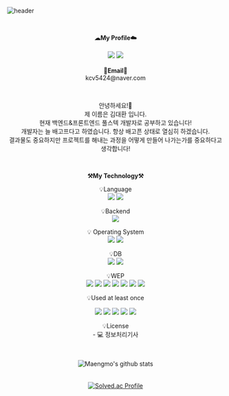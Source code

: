 ![header](https://capsule-render.vercel.app/api?type=waving&color=gradient&height=300&section=header&text=Welcome%20StoryHouse&desc=by:Maengmo%20&descSize=20&descAlign=80&fontAlign=50&fontSize=80&animation=twinkling)

<br>

<p align="center">
    <Strong>☁My Profile☁️</Strong><br><br>
    <a href="https://maengmo.tistory.com/" target="_blank"><img src="https://img.shields.io/badge/Tistory-535D6C?style=flat-square&logo=Tistory&logoColor=white"/></a>
    <a href="https://github.com/Maengmo" target="_blank"><img src="https://img.shields.io/badge/GitHub-181717?style=flat-square&logo=GitHub&logoColor=white"/></a>
<br><br>
<Strong>📧Email📧</Strong><br>kcv5424@naver.com<br>

</p>

<br>

<p align="center">
안녕하세요!👐<br>
제 이름은 김대환 입니다.<br>
현재 백엔드&프론트엔드 풀스텍 개발자로 공부하고 있습니다!<br>
개발자는 늘 배고프다고 하였습니다. 항상 배고픈 상태로 열심히 하겠습니다.<br>
결과물도 중요하지만 프로젝트를 해내는 과정을 어떻게 만들어 나가는가를 중요하다고 생각합니다! 
</p>

<br>

<p align="center">
    <Strong>⚒️My Technology⚒️</Strong><br>
</p>

<p align="center" display="inline-block">
    💡Language <br>
    <img src="https://img.shields.io/badge/JAVA-007396?style=for-the-badge&logo=java&logoColor=white"> 
    <img src="https://img.shields.io/badge/Python-3776AB?style=for-the-badge&logo=Python&logoColor=white">
</p>
<p align="center" display="inline-block">
    💡Backend <br>
    <img src="https://img.shields.io/badge/Spring-6DB33F?style=for-the-badge&logo=Spring&logoColor=white">
</p>
<p align="center" display="inline-block">
    💡 Operating System <br>
    <img src="https://img.shields.io/badge/macOS-000000?style=for-the-badge&logo=macOs IDEA&logoColor=white"> 
    <img src="https://img.shields.io/badge/Windows-0078D6?style=for-the-badge&logo=Windows IDEA&logoColor=white"> 
</p>
<p align="center" display="inline-block">
    💡DB <br>
    <img src="https://img.shields.io/badge/Oracle-F80000?style=for-the-badge&logo=Oracle&logoColor=white">
    <img src="https://img.shields.io/badge/mysql-4479A1?style=for-the-badge&logo=mysql&logoColor=white">
</p>

<p align="center" display="inline-block">
    💡WEP <br>
     <img src="https://img.shields.io/badge/javascript-F7DF1E?style=for-the-badge&logo=javascript&logoColor=black">
     <img src="https://img.shields.io/badge/css-1572B6?style=for-the-badge&logo=css3&logoColor=white">
     <img src="https://img.shields.io/badge/html-E34F26?style=for-the-badge&logo=html5&logoColor=white">
     <img src="https://img.shields.io/badge/JSP-007396?style=for-the-badge&logo=jsp&logoColor=white">
     <img src="https://img.shields.io/badge/jquery-0769AD?style=for-the-badge&logo=jquery&logoColor=white">
    <img src="https://img.shields.io/badge/apachetomcat-F8DC75?style=for-the-badge&logo=apachetomcat&logoColor=white">
     <img src="https://img.shields.io/badge/Ajax-ECD53F?style=for-the-badge&logo=Ajax&logoColor=white">
</p>

<p align="center">
    💡Used at least once
</p>
<p align="center" display="inline-block">
  <img src="https://img.shields.io/badge/C-A8B9CC?style=for-the-badge&logo=C&logoColor=white">
  <img src="https://img.shields.io/badge/Linux-FCC624?style=for-the-badge&logo=Linux&logoColor=white">
  <img src="https://img.shields.io/badge/C++-00599C?style=for-the-badge&logo=C++&logoColor=white">
  <img src="https://img.shields.io/badge/Jupyter-F37626?style=for-the-badge&logo=Jupyter&logoColor=white">
  <img src="https://img.shields.io/badge/Apache Spark-E25A1C?style=for-the-badge&logo=Apache&logoColor=white">
</p>

<p align="center" display="inline-block">
    💡License <br>
    - 💻 정보처리기사
</p>
<br>

<div align="center">
    
![Maengmo's github stats](https://github-readme-stats.vercel.app/api?username=Maengmo&show_icons=true)
<br><br><br>
[![Solved.ac Profile](http://mazassumnida.wtf/api/v2/generate_badge?boj=kcv5424)](https://solved.ac/kcv5424/)

    
</div>

</a>



